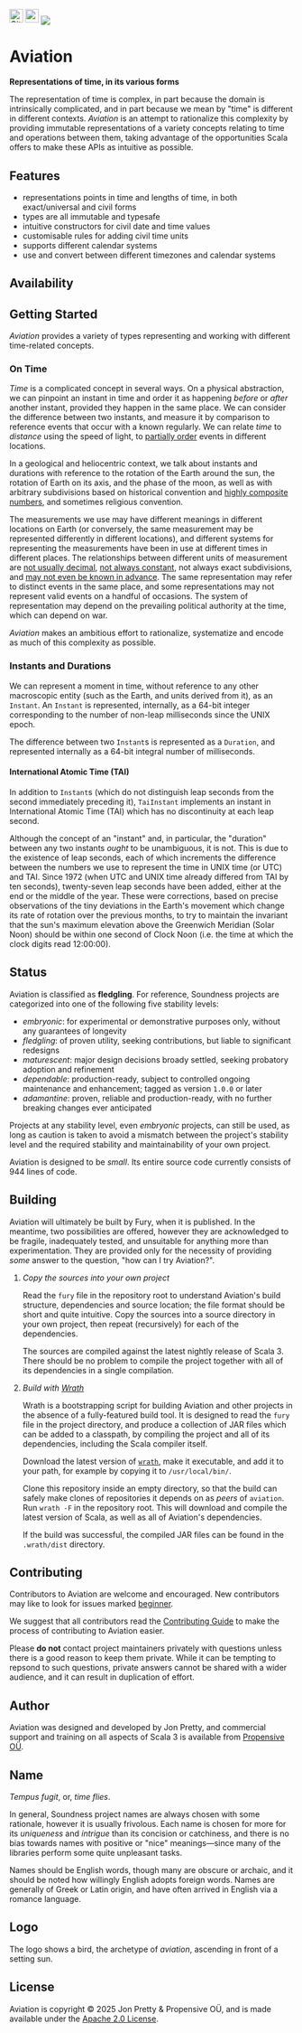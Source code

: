 [<img alt="GitHub Workflow" src="https://img.shields.io/github/actions/workflow/status/propensive/aviation/main.yml?style=for-the-badge" height="24">](https://github.com/propensive/aviation/actions)
[<img src="https://img.shields.io/discord/633198088311537684?color=8899f7&label=DISCORD&style=for-the-badge" height="24">](https://discord.com/invite/MBUrkTgMnA)
<img src="/doc/images/github.png" valign="middle">

# Aviation

__Representations of time, in its various forms__

The representation of time is complex, in part because the domain is
intrinsically complicated, and in part because we mean by "time" is
different in different contexts. _Aviation_ is an attempt to rationalize this
complexity by providing immutable representations of a variety concepts
relating to time and operations between them, taking advantage of the
opportunities Scala offers to make these APIs as intuitive as possible.

## Features

- representations points in time and lengths of time, in both exact/universal and civil forms
- types are all immutable and typesafe
- intuitive constructors for civil date and time values
- customisable rules for adding civil time units
- supports different calendar systems
- use and convert between different timezones and calendar systems


## Availability






## Getting Started

_Aviation_ provides a variety of types representing and working with different time-related concepts.

### On Time

_Time_ is a complicated concept in several ways. On a physical abstraction, we
can pinpoint an instant in time and order it as happening _before_ or _after_
another instant, provided they happen in the same place. We can consider the
difference between two instants, and measure it by comparison to reference
events that occur with a known regularly. We can relate _time_ to _distance_
using the speed of light, to [partially
order](https://en.wikipedia.org/wiki/Special_relativity) events in different
locations.

In a geological and heliocentric context, we talk about instants and durations
with reference to the rotation of the Earth around the sun, the rotation of
Earth on its axis, and the phase of the moon, as well as with arbitrary
subdivisions based on historical convention and [highly composite
numbers](https://en.wikipedia.org/wiki/Highly_composite_number), and sometimes
religious convention.

The measurements we use may have different meanings in different locations on
Earth (or conversely, the same measurement may be represented differently in
different locations), and different systems for representing the measurements
have been in use at different times in different places. The relationships
between different units of measurement are [not usually
decimal](https://en.wikipedia.org/wiki/12-hour_clock), [not always
constant](https://en.wikipedia.org/wiki/Thirty_Days_Hath_September), not always
exact subdivisions, and [may not even be known in
advance](https://en.wikipedia.org/wiki/Leap_second). The same representation
may refer to distinct events in the same place, and some representations may
not represent valid events on a handful of occasions. The system of
representation may depend on the prevailing political authority at the time,
which can depend on war.

_Aviation_ makes an ambitious effort to rationalize, systematize and encode
as much of this complexity as possible.

### Instants and Durations

We can represent a moment in time, without reference to any other macroscopic
entity (such as the Earth, and units derived from it), as an `Instant`. An
`Instant` is represented, internally, as a 64-bit integer corresponding to the
number of non-leap milliseconds since the UNIX epoch.

The difference between two `Instant`s is represented as a `Duration`, and
represented internally as a 64-bit integral number of milliseconds.

#### International Atomic Time (TAI)

In addition to `Instant`s (which do not distinguish leap seconds from the
second immediately preceding it), `TaiInstant` implements an instant in
International Atomic Time (TAI) which has no discontinuity at each leap second.

Although the concept of an "instant" and, in particular, the "duration" between
any two instants _ought_ to be unambiguous, it is not. This is due to the
existence of leap seconds, each of which increments the difference between the
numbers we use to represent the time in UNIX time (or UTC) and TAI. Since 1972
(when UTC and UNIX time already differed from TAI by ten seconds), twenty-seven
leap seconds have been added, either at the end or the middle of the year.
These were corrections, based on precise observations of the tiny deviations in
the Earth's movement which change its rate of rotation over the previous
months, to try to maintain the invariant that the sun's maximum elevation above
the Greenwich Meridian (Solar Noon) should be within one second of Clock Noon
(i.e. the time at which the clock digits read 12:00:00).





## Status

Aviation is classified as __fledgling__. For reference, Soundness projects are
categorized into one of the following five stability levels:

- _embryonic_: for experimental or demonstrative purposes only, without any guarantees of longevity
- _fledgling_: of proven utility, seeking contributions, but liable to significant redesigns
- _maturescent_: major design decisions broady settled, seeking probatory adoption and refinement
- _dependable_: production-ready, subject to controlled ongoing maintenance and enhancement; tagged as version `1.0.0` or later
- _adamantine_: proven, reliable and production-ready, with no further breaking changes ever anticipated

Projects at any stability level, even _embryonic_ projects, can still be used,
as long as caution is taken to avoid a mismatch between the project's stability
level and the required stability and maintainability of your own project.

Aviation is designed to be _small_. Its entire source code currently consists
of 944 lines of code.

## Building

Aviation will ultimately be built by Fury, when it is published. In the
meantime, two possibilities are offered, however they are acknowledged to be
fragile, inadequately tested, and unsuitable for anything more than
experimentation. They are provided only for the necessity of providing _some_
answer to the question, "how can I try Aviation?".

1. *Copy the sources into your own project*
   
   Read the `fury` file in the repository root to understand Aviation's build
   structure, dependencies and source location; the file format should be short
   and quite intuitive. Copy the sources into a source directory in your own
   project, then repeat (recursively) for each of the dependencies.

   The sources are compiled against the latest nightly release of Scala 3.
   There should be no problem to compile the project together with all of its
   dependencies in a single compilation.

2. *Build with [Wrath](https://github.com/propensive/wrath/)*

   Wrath is a bootstrapping script for building Aviation and other projects in
   the absence of a fully-featured build tool. It is designed to read the `fury`
   file in the project directory, and produce a collection of JAR files which can
   be added to a classpath, by compiling the project and all of its dependencies,
   including the Scala compiler itself.
   
   Download the latest version of
   [`wrath`](https://github.com/propensive/wrath/releases/latest), make it
   executable, and add it to your path, for example by copying it to
   `/usr/local/bin/`.

   Clone this repository inside an empty directory, so that the build can
   safely make clones of repositories it depends on as _peers_ of `aviation`.
   Run `wrath -F` in the repository root. This will download and compile the
   latest version of Scala, as well as all of Aviation's dependencies.

   If the build was successful, the compiled JAR files can be found in the
   `.wrath/dist` directory.

## Contributing

Contributors to Aviation are welcome and encouraged. New contributors may like
to look for issues marked
[beginner](https://github.com/propensive/aviation/labels/beginner).

We suggest that all contributors read the [Contributing
Guide](/contributing.md) to make the process of contributing to Aviation
easier.

Please __do not__ contact project maintainers privately with questions unless
there is a good reason to keep them private. While it can be tempting to
repsond to such questions, private answers cannot be shared with a wider
audience, and it can result in duplication of effort.

## Author

Aviation was designed and developed by Jon Pretty, and commercial support and
training on all aspects of Scala 3 is available from [Propensive
O&Uuml;](https://propensive.com/).



## Name

_Tempus fugit_, or, _time flies_.

In general, Soundness project names are always chosen with some rationale,
however it is usually frivolous. Each name is chosen for more for its
_uniqueness_ and _intrigue_ than its concision or catchiness, and there is no
bias towards names with positive or "nice" meanings—since many of the libraries
perform some quite unpleasant tasks.

Names should be English words, though many are obscure or archaic, and it
should be noted how willingly English adopts foreign words. Names are generally
of Greek or Latin origin, and have often arrived in English via a romance
language.

## Logo

The logo shows a bird, the archetype of _aviation_, ascending in front of a setting sun.

## License

Aviation is copyright &copy; 2025 Jon Pretty & Propensive O&Uuml;, and
is made available under the [Apache 2.0 License](/license.md).

